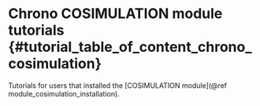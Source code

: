 Chrono COSIMULATION module tutorials   {#tutorial_table_of_content_chrono_cosimulation}
======================================

Tutorials for users that installed the [COSIMULATION module](@ref module_cosimulation_installation).